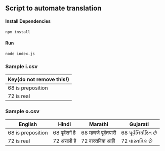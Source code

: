 ## Script to automate translation

#### Install Dependencies

`npm install`

#### Run

`node index.js`

### Sample i.csv

| Key(**do not remove this!**) |
| ---------------------------- |
| 68 is preposition            |
| 72 is real                   |

### Sample o.csv

| English           | Hindi           | Marathi              | Gujarati             |
| ----------------- | --------------- | -------------------- | -------------------- |
| 68 is preposition | 68 पूर्वसर्ग है | 68 म्हणजे पूर्वतयारी | 68 પૂર્વનિર્ધારિત છે |
| 72 is real        | 72 असली है      | 72 वास्तविक आहेी     | 72 વાસ્તવિક છે       |
